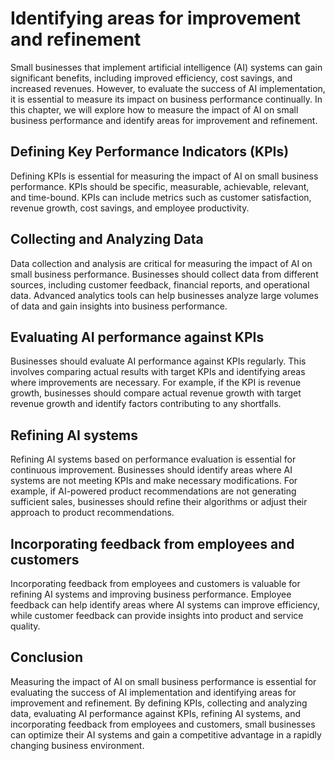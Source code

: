 Identifying areas for improvement and refinement
==============================================================================================================

Small businesses that implement artificial intelligence (AI) systems can gain significant benefits, including improved efficiency, cost savings, and increased revenues. However, to evaluate the success of AI implementation, it is essential to measure its impact on business performance continually. In this chapter, we will explore how to measure the impact of AI on small business performance and identify areas for improvement and refinement.

Defining Key Performance Indicators (KPIs)
------------------------------------------

Defining KPIs is essential for measuring the impact of AI on small business performance. KPIs should be specific, measurable, achievable, relevant, and time-bound. KPIs can include metrics such as customer satisfaction, revenue growth, cost savings, and employee productivity.

Collecting and Analyzing Data
-----------------------------

Data collection and analysis are critical for measuring the impact of AI on small business performance. Businesses should collect data from different sources, including customer feedback, financial reports, and operational data. Advanced analytics tools can help businesses analyze large volumes of data and gain insights into business performance.

Evaluating AI performance against KPIs
--------------------------------------

Businesses should evaluate AI performance against KPIs regularly. This involves comparing actual results with target KPIs and identifying areas where improvements are necessary. For example, if the KPI is revenue growth, businesses should compare actual revenue growth with target revenue growth and identify factors contributing to any shortfalls.

Refining AI systems
-------------------

Refining AI systems based on performance evaluation is essential for continuous improvement. Businesses should identify areas where AI systems are not meeting KPIs and make necessary modifications. For example, if AI-powered product recommendations are not generating sufficient sales, businesses should refine their algorithms or adjust their approach to product recommendations.

Incorporating feedback from employees and customers
---------------------------------------------------

Incorporating feedback from employees and customers is valuable for refining AI systems and improving business performance. Employee feedback can help identify areas where AI systems can improve efficiency, while customer feedback can provide insights into product and service quality.

Conclusion
----------

Measuring the impact of AI on small business performance is essential for evaluating the success of AI implementation and identifying areas for improvement and refinement. By defining KPIs, collecting and analyzing data, evaluating AI performance against KPIs, refining AI systems, and incorporating feedback from employees and customers, small businesses can optimize their AI systems and gain a competitive advantage in a rapidly changing business environment.
